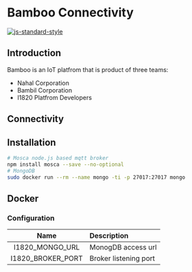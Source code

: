 # Bamboo Connectivity
[![js-standard-style](https://cdn.rawgit.com/feross/standard/master/badge.svg)](http://standardjs.com)

## Introduction
Bamboo is an IoT platfrom that is product of three teams:

* Nahal Corporation
* Bambil Corporation
* I1820 Platfrom Developers

## Connectivity

## Installation
```sh
# Mosca node.js based mqtt broker
npm install mosca --save --no-optional
# MongoDB
sudo docker run --rm --name mongo -ti -p 27017:27017 mongo
```
## Docker
### Configuration

| Name              | Description           |
|:-----------------:|:--------------------- |
| I1820_MONGO_URL   | MonogDB access url    |
| I1820_BROKER_PORT | Broker listening port |
